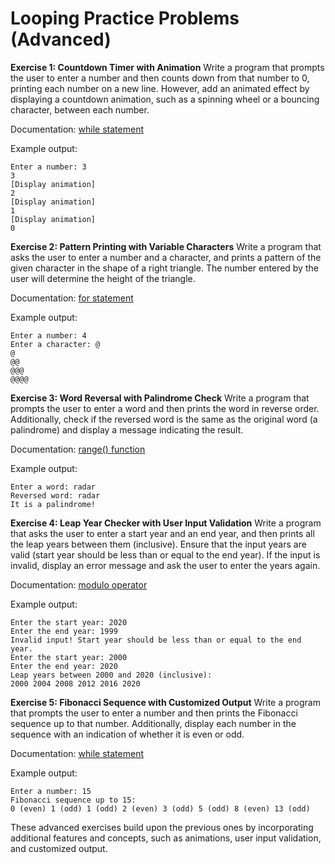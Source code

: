 # Looping Practice Problems (Advanced)

**Exercise 1: Countdown Timer with Animation**
Write a program that prompts the user to enter a number and then counts down from that number to 0, printing each number on a new line. However, add an animated effect by displaying a countdown animation, such as a spinning wheel or a bouncing character, between each number.

Documentation: [while statement](https://docs.python.org/3/reference/compound_stmts.html#the-while-statement)

Example output:

```
Enter a number: 3
3
[Display animation]
2
[Display animation]
1
[Display animation]
0
```

**Exercise 2: Pattern Printing with Variable Characters**
Write a program that asks the user to enter a number and a character, and prints a pattern of the given character in the shape of a right triangle. The number entered by the user will determine the height of the triangle.

Documentation: [for statement](https://docs.python.org/3/reference/compound_stmts.html#the-for-statement)

Example output:

```
Enter a number: 4
Enter a character: @
@
@@
@@@
@@@@
```

**Exercise 3: Word Reversal with Palindrome Check**
Write a program that prompts the user to enter a word and then prints the word in reverse order. Additionally, check if the reversed word is the same as the original word (a palindrome) and display a message indicating the result.

Documentation: [range() function](https://docs.python.org/3/library/stdtypes.html#range)

Example output:

```
Enter a word: radar
Reversed word: radar
It is a palindrome!
```

**Exercise 4: Leap Year Checker with User Input Validation**
Write a program that asks the user to enter a start year and an end year, and then prints all the leap years between them (inclusive). Ensure that the input years are valid (start year should be less than or equal to the end year). If the input is invalid, display an error message and ask the user to enter the years again.

Documentation: [modulo operator](https://docs.python.org/3/reference/expressions.html#binary-arithmetic-operations)

Example output:

```
Enter the start year: 2020
Enter the end year: 1999
Invalid input! Start year should be less than or equal to the end year.
Enter the start year: 2000
Enter the end year: 2020
Leap years between 2000 and 2020 (inclusive):
2000 2004 2008 2012 2016 2020
```

**Exercise 5: Fibonacci Sequence with Customized Output**
Write a program that prompts the user to enter a number and then prints the Fibonacci sequence up to that number. Additionally, display each number in the sequence with an indication of whether it is even or odd.

Documentation: [while statement](https://docs.python.org/3/reference/compound_stmts.html#the-while-statement)

Example output:

```
Enter a number: 15
Fibonacci sequence up to 15:
0 (even) 1 (odd) 1 (odd) 2 (even) 3 (odd) 5 (odd) 8 (even) 13 (odd)
```

These advanced exercises build upon the previous ones by incorporating additional features and concepts, such as animations, user input validation, and customized output. 
